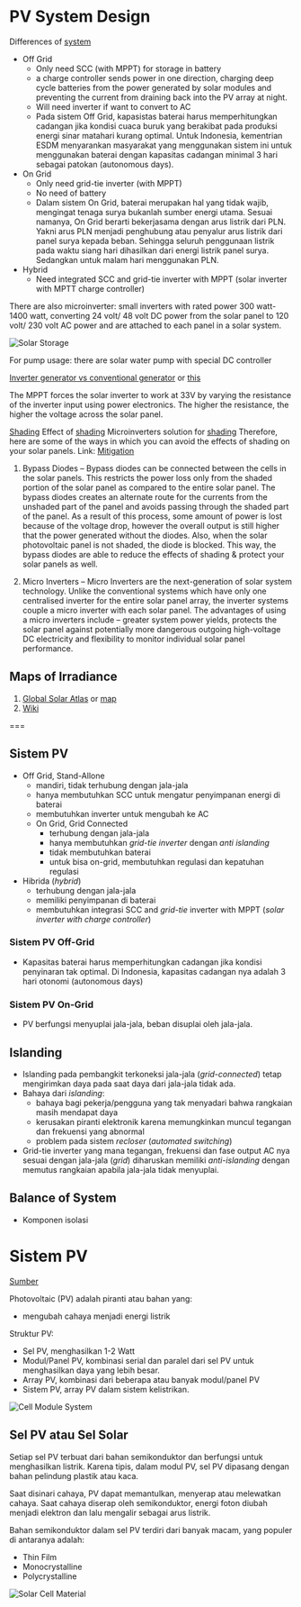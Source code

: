 # PV System Design

Differences of [system](https://energyinformative.org/grid-tied-off-grid-and-hybrid-solar-systems/)
- Off Grid 
    - Only need SCC (with MPPT) for storage in battery
    - a charge controller sends power in one direction, charging deep cycle batteries from the power generated by solar modules and preventing the current from draining back into the PV array at night.
    - Will need inverter if want to convert to AC
    - Pada sistem Off Grid, kapasistas baterai harus memperhitungkan cadangan jika kondisi cuaca buruk yang berakibat pada produksi energi sinar matahari kurang optimal. Untuk Indonesia, kementrian ESDM menyarankan masyarakat yang menggunakan sistem ini untuk menggunakan baterai dengan kapasitas cadangan minimal 3 hari sebagai patokan (autonomous days).
- On Grid
    - Only need grid-tie inverter (with MPPT) 
    - No need of battery
    - Dalam sistem On Grid, baterai merupakan hal yang tidak wajib, mengingat tenaga surya bukanlah sumber energi utama. Sesuai namanya, On Grid berarti bekerjasama dengan arus listrik dari PLN. Yakni arus PLN menjadi penghubung atau penyalur arus listrik dari panel surya kepada beban. Sehingga seluruh penggunaan listrik pada waktu siang hari dihasilkan dari energi listrik panel surya. Sedangkan untuk malam hari menggunakan PLN.
- Hybrid
    - Need integrated SCC and grid-tie inverter with MPPT (solar inverter with MPTT charge controller)

There are also microinverter: small inverters with rated power 300 watt-1400 watt, converting 24 volt/ 48 volt DC power from the solar panel to 120 volt/ 230 volt AC power and are attached to each panel in a solar system. 

![Solar Storage](https://www.magnum-dimensions.com/sites/default/files/images/knowledge-articles/SolarBstorage_Storage.png%3)

For pump usage:
there are solar water pump with special DC controller

[Inverter generator vs conventional generator](https://www.bestgenerator.org/inverter-generators-vs-conventional-generators-whats-the-difference/) or [this](http://www.generatorgrader.com/what-is-an-inverter-generator/)

The MPPT forces the solar inverter to work at 33V by varying the resistance of the inverter input using power electronics. The higher the resistance, the higher the voltage across the solar panel.

[Shading](https://www.infiniteenergy.com.au/shading-solar-pv-systems/)
Effect of [shading](http://article.sapub.org/10.5923.c.ep.201501.01.html)
Microinverters solution for [shading](https://www.solarchoice.net.au/blog/partial-shading-is-bad-for-solar-panels-power-systems/)
Therefore, here are some of the ways in which you can avoid the effects of shading on your solar panels.
Link: [Mitigation](https://blog.aurorasolar.com/shading-losses-for-pv-systems-and-techniques-to-mitigate-them/)

1. Bypass Diodes – Bypass diodes can be connected between the cells in the solar panels. This restricts the power loss only from the shaded portion of the solar panel as compared to the entire solar panel. The bypass diodes creates an alternate route for the currents from the unshaded part of the panel and avoids passing through the shaded part of the panel. As a result of this process, some amount of power is lost because of the voltage drop, however the overall output is still higher that the power generated without the diodes. Also, when the solar photovoltaic panel is not shaded, the diode is blocked. This way, the bypass diodes are able to reduce the effects of shading & protect your solar panels as well.

2. Micro Inverters – Micro Inverters are the next-generation of solar system technology. Unlike the conventional systems which have only one centralised inverter for the entire solar panel array, the inverter systems couple a micro inverter with each solar panel. The advantages of using a micro inverters include – greater system power yields, protects the solar panel against potentially more dangerous outgoing high-voltage DC electricity and flexibility to monitor individual solar panel performance.


## Maps of Irradiance
1. [Global Solar Atlas](https://globalsolaratlas.info/) or [map](https://solargis.com/maps-and-gis-data/download/world)
2. [Wiki](https://en.wikipedia.org/wiki/Solar_irradiance)

===

## Sistem PV
- Off Grid, Stand-Allone
    - mandiri, tidak terhubung dengan jala-jala
    - hanya membutuhkan SCC untuk mengatur penyimpanan energi di baterai
    - membutuhkan inverter untuk mengubah ke AC
  - On Grid, Grid Connected
    - terhubung dengan jala-jala
    - hanya membutuhkan *grid-tie inverter* dengan *anti islanding*
    - tidak membutuhkan baterai
    - untuk bisa on-grid, membutuhkan regulasi dan kepatuhan regulasi
- Hibrida (*hybrid*)
    - terhubung dengan jala-jala
    - memiliki penyimpanan di baterai
    - membutuhkan integrasi SCC and *grid-tie* inverter with MPPT (*solar inverter with charge controller*)

### Sistem PV Off-Grid
- Kapasitas baterai harus memperhitungkan cadangan jika kondisi penyinaran tak optimal. Di Indonesia, kapasitas cadangan nya adalah 3 hari otonomi (autonomous days) 

### Sistem PV On-Grid
- PV berfungsi menyuplai jala-jala, beban disuplai oleh jala-jala.

## Islanding
- Islanding pada pembangkit terkoneksi jala-jala (*grid-connected*) tetap mengirimkan daya pada saat daya dari jala-jala tidak ada.
- Bahaya dari *islanding*:
  - bahaya bagi pekerja/pengguna yang tak menyadari bahwa rangkaian masih mendapat daya
  - kerusakan piranti elektronik karena memungkinkan muncul tegangan dan frekuensi yang abnormal
  - problem pada sistem *recloser* (*automated switching*)
- Grid-tie inverter yang mana tegangan, frekuensi dan fase output AC nya sesuai dengan jala-jala (*grid*) diharuskan memiliki *anti-islanding* dengan memutus rangkaian apabila jala-jala tidak menyuplai.

## Balance of System
- Komponen isolasi 

# Sistem PV

[Sumber](https://www.energy.gov/eere/solar/articles/solar-photovoltaic-technology-basics)

Photovoltaic (PV) adalah piranti atau bahan yang:
- mengubah cahaya menjadi energi listrik

Struktur PV:
- Sel PV, menghasilkan 1-2 Watt
- Modul/Panel PV, kombinasi serial dan paralel dari sel PV untuk menghasilkan daya yang lebih besar. 
- Array PV, kombinasi dari beberapa atau banyak modul/panel PV
- Sistem PV, array PV dalam sistem kelistrikan. 

![Cell Module System](https://www.energy.gov/sites/prod/files/styles/borealis_photo_gallery_large_respondxl/public/2019/12/f69/Cell-Module-System-fin.png)

## Sel PV atau Sel Solar
Setiap sel PV terbuat dari bahan semikonduktor dan berfungsi untuk menghasilkan listrik. Karena tipis, dalam modul PV, sel PV dipasang dengan bahan pelindung plastik atau kaca.

Saat disinari cahaya, PV dapat memantulkan, menyerap atau melewatkan cahaya. Saat cahaya diserap oleh semikonduktor, energi foton diubah menjadi elektron dan lalu mengalir sebagai arus listrik.

Bahan semikonduktor dalam sel PV terdiri dari banyak macam, yang populer di antaranya adalah:
- Thin Film
- Monocrystalline
- Polycrystalline

![Solar Cell Material](https://www.energy.gov/sites/prod/files/styles/borealis_photo_gallery_large_respondxl/public/2019/12/f69/Solar-Cell-Materials-fin.png)
